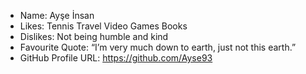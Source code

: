 - Name: Ayşe İnsan
- Likes: Tennis Travel Video Games Books
- Dislikes: Not being humble and kind
- Favourite Quote: “I’m very much down to earth, just not this earth.”
- GitHub Profile URL: https://github.com/Ayse93
